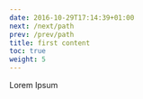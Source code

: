 ```yaml
---
date: 2016-10-29T17:14:39+01:00
next: /next/path
prev: /prev/path
title: first content
toc: true
weight: 5
---
```


Lorem Ipsum
